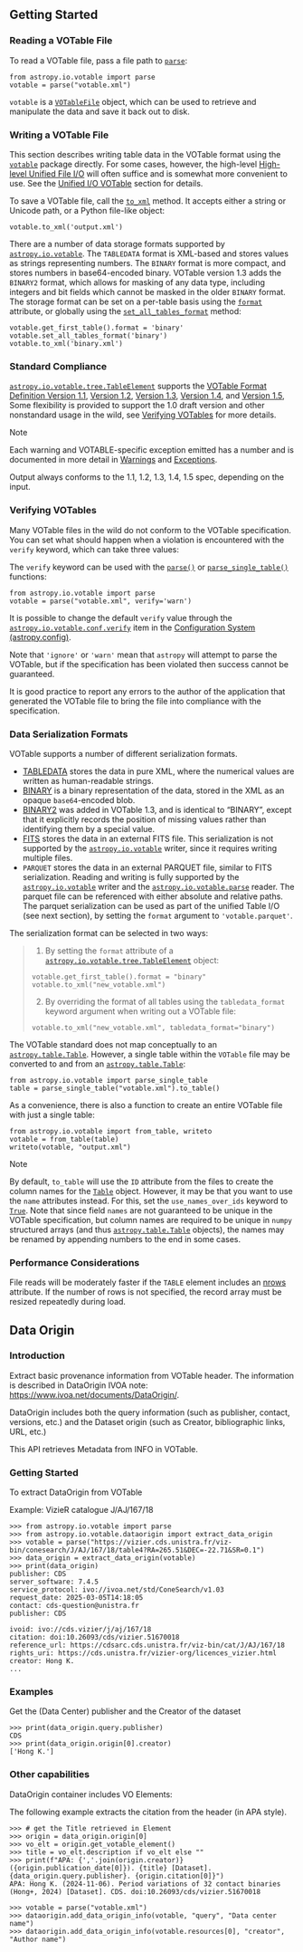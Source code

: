 ## Getting Started

### Reading a VOTable File

To read a VOTable file, pass a file path to
[`parse`](../../api/astropy.io.votable.parse.html#astropy.io.votable.parse "astropy.io.votable.parse"):

```
from astropy.io.votable import parse
votable = parse("votable.xml")
```

`votable` is a [`VOTableFile`](../../api/astropy.io.votable.tree.VOTableFile.html#astropy.io.votable.tree.VOTableFile "astropy.io.votable.tree.VOTableFile") object, which
can be used to retrieve and manipulate the data and save it back out
to disk.

### Writing a VOTable File

This section describes writing table data in the VOTable format using the
[`votable`](ref_api.html#module-astropy.io.votable "astropy.io.votable") package directly. For some cases, however, the high-level
[High-level Unified File I/O](../unified.html#table-io) will often suffice and is somewhat more convenient to use. See
the [Unified I/O VOTable](../unified_table_votable.html#table-io-votable) section for details.

To save a VOTable file, call the
[`to_xml`](../../api/astropy.io.votable.tree.VOTableFile.html#astropy.io.votable.tree.VOTableFile.to_xml "astropy.io.votable.tree.VOTableFile.to_xml") method. It accepts
either a string or Unicode path, or a Python file-like object:

```
votable.to_xml('output.xml')
```

There are a number of data storage formats supported by
[`astropy.io.votable`](ref_api.html#module-astropy.io.votable "astropy.io.votable"). The `TABLEDATA` format is XML-based and
stores values as strings representing numbers. The `BINARY` format
is more compact, and stores numbers in base64-encoded binary. VOTable
version 1.3 adds the `BINARY2` format, which allows for masking of
any data type, including integers and bit fields which cannot be
masked in the older `BINARY` format. The storage format can be set
on a per-table basis using the [`format`](../../api/astropy.io.votable.tree.TableElement.html#astropy.io.votable.tree.TableElement.format "astropy.io.votable.tree.TableElement.format")
attribute, or globally using the
[`set_all_tables_format`](../../api/astropy.io.votable.tree.VOTableFile.html#astropy.io.votable.tree.VOTableFile.set_all_tables_format "astropy.io.votable.tree.VOTableFile.set_all_tables_format") method:

```
votable.get_first_table().format = 'binary'
votable.set_all_tables_format('binary')
votable.to_xml('binary.xml')
```

### Standard Compliance

[`astropy.io.votable.tree.TableElement`](../../api/astropy.io.votable.tree.TableElement.html#astropy.io.votable.tree.TableElement "astropy.io.votable.tree.TableElement") supports the [VOTable Format Definition
Version 1.1](https://www.ivoa.net/documents/REC/VOTable/VOTable-20040811.html),
[Version 1.2](https://www.ivoa.net/documents/VOTable/20091130/REC-VOTable-1.2.html),
[Version 1.3](https://www.ivoa.net/documents/VOTable/20130920/REC-VOTable-1.3-20130920.html),
[Version 1.4](https://www.ivoa.net/documents/VOTable/20191021/REC-VOTable-1.4-20191021.html),
and [Version 1.5](https://ivoa.net/documents/VOTable/20250116/REC-VOTable-1.5.html),
Some flexibility is provided to support the 1.0 draft version and
other nonstandard usage in the wild, see [Verifying VOTables](#verifying-votables) for more
details.

Note

Each warning and VOTABLE-specific exception emitted has a number and
is documented in more detail in [Warnings](api_exceptions.html#warnings) and
[Exceptions](api_exceptions.html#exceptions).

Output always conforms to the 1.1, 1.2, 1.3, 1.4, 1.5 spec, depending on the
input.

### Verifying VOTables

Many VOTable files in the wild do not conform to the VOTable specification. You
can set what should happen when a violation is encountered with the `verify`
keyword, which can take three values:



The `verify` keyword can be used with the [`parse()`](../../api/astropy.io.votable.parse.html#astropy.io.votable.parse "astropy.io.votable.parse")
or [`parse_single_table()`](../../api/astropy.io.votable.parse_single_table.html#astropy.io.votable.parse_single_table "astropy.io.votable.parse_single_table") functions:

```
from astropy.io.votable import parse
votable = parse("votable.xml", verify='warn')
```

It is possible to change the default `verify` value through the
[`astropy.io.votable.conf.verify`](../../api/astropy.io.votable.Conf.html#astropy.io.votable.Conf.verify "astropy.io.votable.Conf.verify") item in the
[Configuration System (astropy.config)](../../config/index.html#astropy-config).

Note that `'ignore'` or `'warn'` mean that `astropy` will attempt to
parse the VOTable, but if the specification has been violated then success
cannot be guaranteed.

It is good practice to report any errors to the author of the application that
generated the VOTable file to bring the file into compliance with the
specification.

### Data Serialization Formats

VOTable supports a number of different serialization formats.

* [TABLEDATA](http://www.ivoa.net/documents/VOTable/20130920/REC-VOTable-1.3-20130920.html#ToC36)
  stores the data in pure XML, where the numerical values are written
  as human-readable strings.
* [BINARY](http://www.ivoa.net/documents/VOTable/20130920/REC-VOTable-1.3-20130920.html#ToC38)
  is a binary representation of the data, stored in the XML as an
  opaque `base64`-encoded blob.
* [BINARY2](http://www.ivoa.net/documents/VOTable/20130920/REC-VOTable-1.3-20130920.html#ToC39)
  was added in VOTable 1.3, and is identical to “BINARY”, except that
  it explicitly records the position of missing values rather than
  identifying them by a special value.
* [FITS](http://www.ivoa.net/documents/VOTable/20130920/REC-VOTable-1.3-20130920.html#ToC37)
  stores the data in an external FITS file. This serialization is not
  supported by the [`astropy.io.votable`](ref_api.html#module-astropy.io.votable "astropy.io.votable") writer, since it requires
  writing multiple files.
* `PARQUET`
  stores the data in an external PARQUET file, similar to FITS serialization.
  Reading and writing is fully supported by the [`astropy.io.votable`](ref_api.html#module-astropy.io.votable "astropy.io.votable") writer and
  the [`astropy.io.votable.parse`](../../api/astropy.io.votable.parse.html#astropy.io.votable.parse "astropy.io.votable.parse") reader. The parquet file can be
  referenced with either absolute and relative paths. The parquet
  serialization can be used as part of the unified Table I/O (see next
  section), by setting the `format` argument to `'votable.parquet'`.

The serialization format can be selected in two ways:

> 1) By setting the `format` attribute of a
> [`astropy.io.votable.tree.TableElement`](../../api/astropy.io.votable.tree.TableElement.html#astropy.io.votable.tree.TableElement "astropy.io.votable.tree.TableElement") object:
>
> ```
> votable.get_first_table().format = "binary"
> votable.to_xml("new_votable.xml")
> ```
>
> 2) By overriding the format of all tables using the
> `tabledata_format` keyword argument when writing out a VOTable
> file:
>
> ```
> votable.to_xml("new_votable.xml", tabledata_format="binary")
> ```

The VOTable standard does not map conceptually to an
[`astropy.table.Table`](../../api/astropy.table.Table.html#astropy.table.Table "astropy.table.Table"). However, a single table within the `VOTable`
file may be converted to and from an [`astropy.table.Table`](../../api/astropy.table.Table.html#astropy.table.Table "astropy.table.Table"):

```
from astropy.io.votable import parse_single_table
table = parse_single_table("votable.xml").to_table()
```

As a convenience, there is also a function to create an entire VOTable
file with just a single table:

```
from astropy.io.votable import from_table, writeto
votable = from_table(table)
writeto(votable, "output.xml")
```

Note

By default, `to_table` will use the `ID` attribute from the files to
create the column names for the [`Table`](../../api/astropy.table.Table.html#astropy.table.Table "astropy.table.Table") object. However,
it may be that you want to use the `name` attributes instead. For this,
set the `use_names_over_ids` keyword to [`True`](https://docs.python.org/3/library/constants.html#True "(in Python v3.13)"). Note that since field
`names` are not guaranteed to be unique in the VOTable specification,
but column names are required to be unique in `numpy` structured arrays (and
thus [`astropy.table.Table`](../../api/astropy.table.Table.html#astropy.table.Table "astropy.table.Table") objects), the names may be renamed by appending
numbers to the end in some cases.

### Performance Considerations

File reads will be moderately faster if the `TABLE` element includes
an [nrows](http://www.ivoa.net/documents/REC/VOTable/VOTable-20040811.html#ToC10) attribute. If the number of rows is not specified, the
record array must be resized repeatedly during load.

## Data Origin

### Introduction

Extract basic provenance information from VOTable header. The information is described in
DataOrigin IVOA note: <https://www.ivoa.net/documents/DataOrigin/>.

DataOrigin includes both the query information (such as publisher, contact, versions, etc.)
and the Dataset origin (such as Creator, bibliographic links, URL, etc.)

This API retrieves Metadata from INFO in VOTable.

### Getting Started

To extract DataOrigin from VOTable

Example: VizieR catalogue J/AJ/167/18

```
>>> from astropy.io.votable import parse
>>> from astropy.io.votable.dataorigin import extract_data_origin
>>> votable = parse("https://vizier.cds.unistra.fr/viz-bin/conesearch/J/AJ/167/18/table4?RA=265.51&DEC=-22.71&SR=0.1")
>>> data_origin = extract_data_origin(votable)
>>> print(data_origin)
publisher: CDS
server_software: 7.4.5
service_protocol: ivo://ivoa.net/std/ConeSearch/v1.03
request_date: 2025-03-05T14:18:05
contact: cds-question@unistra.fr
publisher: CDS

ivoid: ivo://cds.vizier/j/aj/167/18
citation: doi:10.26093/cds/vizier.51670018
reference_url: https://cdsarc.cds.unistra.fr/viz-bin/cat/J/AJ/167/18
rights_uri: https://cds.unistra.fr/vizier-org/licences_vizier.html
creator: Hong K.
...
```

### Examples

Get the (Data Center) publisher and the Creator of the dataset

```
>>> print(data_origin.query.publisher)
CDS
>>> print(data_origin.origin[0].creator)
['Hong K.']
```

### Other capabilities

DataOrigin container includes VO Elements:

The following example extracts the citation from the header (in APA style).

```
>>> # get the Title retrieved in Element
>>> origin = data_origin.origin[0]
>>> vo_elt = origin.get_votable_element()
>>> title = vo_elt.description if vo_elt else ""
>>> print(f"APA: {','.join(origin.creator)} ({origin.publication_date[0]}). {title} [Dataset]. {data_origin.query.publisher}. {origin.citation[0]}")
APA: Hong K. (2024-11-06). Period variations of 32 contact binaries (Hong+, 2024) [Dataset]. CDS. doi:10.26093/cds/vizier.51670018
```

```
>>> votable = parse("votable.xml")
>>> dataorigin.add_data_origin_info(votable, "query", "Data center name")
>>> dataorigin.add_data_origin_info(votable.resources[0], "creator", "Author name")
```